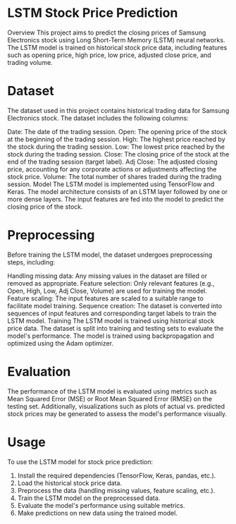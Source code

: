 # LSTM Stock Price Prediction
Overview
This project aims to predict the closing prices of Samsung Electronics stock using Long Short-Term Memory (LSTM) neural networks. The LSTM model is trained on historical stock price data, including features such as opening price, high price, low price, adjusted close price, and trading volume.

# Dataset
The dataset used in this project contains historical trading data for Samsung Electronics stock. The dataset includes the following columns:

Date: The date of the trading session.
Open: The opening price of the stock at the beginning of the trading session.
High: The highest price reached by the stock during the trading session.
Low: The lowest price reached by the stock during the trading session.
Close: The closing price of the stock at the end of the trading session (target label).
Adj Close: The adjusted closing price, accounting for any corporate actions or adjustments affecting the stock price.
Volume: The total number of shares traded during the trading session.
Model
The LSTM model is implemented using TensorFlow and Keras. The model architecture consists of an LSTM layer followed by one or more dense layers. The input features are fed into the model to predict the closing price of the stock.

# Preprocessing
Before training the LSTM model, the dataset undergoes preprocessing steps, including:

Handling missing data: Any missing values in the dataset are filled or removed as appropriate.
Feature selection: Only relevant features (e.g., Open, High, Low, Adj Close, Volume) are used for training the model.
Feature scaling: The input features are scaled to a suitable range to facilitate model training.
Sequence creation: The dataset is converted into sequences of input features and corresponding target labels to train the LSTM model.
Training
The LSTM model is trained using historical stock price data. The dataset is split into training and testing sets to evaluate the model's performance. The model is trained using backpropagation and optimized using the Adam optimizer.

# Evaluation
The performance of the LSTM model is evaluated using metrics such as Mean Squared Error (MSE) or Root Mean Squared Error (RMSE) on the testing set. Additionally, visualizations such as plots of actual vs. predicted stock prices may be generated to assess the model's performance visually.

# Usage
To use the LSTM model for stock price prediction:

1. Install the required dependencies (TensorFlow, Keras, pandas, etc.).
2. Load the historical stock price data.
3. Preprocess the data (handling missing values, feature scaling, etc.).
4. Train the LSTM model on the preprocessed data.
5. Evaluate the model's performance using suitable metrics.
6. Make predictions on new data using the trained model.
